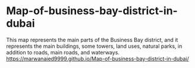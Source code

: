 # Map-of-business-bay-district-in-dubai
This map represents the main parts of the Business Bay district, and it represents the main buildings, some towers, land uses, natural parks, in addition to roads, main roads, and waterways.
https://marwanaied9999.github.io/Map-of-business-bay-district-in-dubai/
